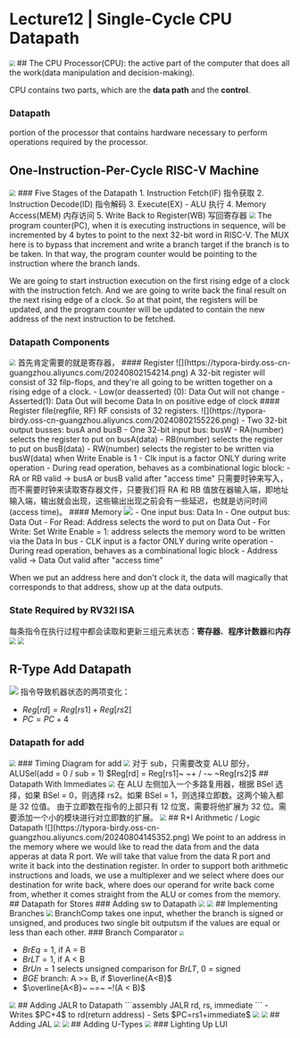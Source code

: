 # Lecture12 | Single-Cycle CPU Datapath
<img src="https://typora-birdy.oss-cn-guangzhou.aliyuncs.com/20240802125506.png" style="zoom:60%">
## The CPU
Processor(CPU): the active part of the computer that does all the work(data manipulation and decision-making).

CPU contains two parts, which are the **data path** and the **control**.
### Datapath
portion of the processor that contains hardware necessary to perform operations required by the processor.
## One-Instruction-Per-Cycle RISC-V Machine
<img src="https://typora-birdy.oss-cn-guangzhou.aliyuncs.com/20240802152142.png" style="zoom:70%">
### Five Stages of the Datapath
1. Instruction Fetch(IF) 指令获取
2. Instruction Decode(ID) 指令解码
3. Execute(EX) - ALU 执行
4. Memory Access(MEM) 内存访问
5. Write Back to Register(WB) 写回寄存器

<img src="https://typora-birdy.oss-cn-guangzhou.aliyuncs.com/20240802152958.png " style="zoom:70%">
The program counter(PC), when it is executing instructions in sequence, will be incremented by 4 bytes to point to the next 32-bit word in RISC-V. The MUX here is to bypass that increment and write a branch target if the branch is to be taken. In that way, the program counter would be pointing to the instruction where the branch lands.

We are going to start instruction execution on the first rising edge of a clock with the instruction fetch. And we are going to write back the final result on the next rising edge of a clock. So at that point, the registers will be updated, and the program counter will be updated to contain the new address of the next instruction to be fetched.
### Datapath Components
<img src="https://typora-birdy.oss-cn-guangzhou.aliyuncs.com/20240802154112.png " style="zoom:70%">
首先肯定需要的就是寄存器，
#### Register
![](https://typora-birdy.oss-cn-guangzhou.aliyuncs.com/20240802154214.png)
A 32-bit register will consist of 32 filp-flops, and they're all going to be written together on a rising edge of a clock.
- Low(or deasserted) (0): Data Out will not change
- Asserted(1): Data Out will become Data In on positive edge of clock
#### Register file(regfile, RF)
RF consists of 32 registers.
![](https://typora-birdy.oss-cn-guangzhou.aliyuncs.com/20240802155226.png)
- Two 32-bit output busses: busA and busB
- One 32-bit input bus: busW
- RA(number) selects the register to put on busA(data)
- RB(number) selects the register to put on busB(data)
- RW(number) selects the register to be written via busW(data) when Write Enable is 1
- Clk input is a factor ONLY during write operation
- During read operation, behaves as a combinational logic block:
	- RA or RB valid -> busA or busB valid after "access time"
只需要时钟来写入，而不需要时钟来读取寄存器文件，只要我们将 RA 和 RB 值放在器输入端，即地址输入端，输出就会出现，这些输出出现之前会有一些延迟，也就是访问时间(access time)。
#### Memory
<img src="https://typora-birdy.oss-cn-guangzhou.aliyuncs.com/20240802160106.png">
- One input bus: Data In
- One output bus: Data Out
- For Read: Address selects the word to put on Data Out
- For Write: Set Write Enable = 1: address selects the memory word to be written via the Data In bus
- CLK input is a factor ONLY during write operation
- During read operation, behaves as a combinational logic block
	- Address valid -> Data Out valid after "access time"

When we put an address here and don't clock it, the data will magically that corresponds to that address, show up at the data outputs.
### State Required by RV32I ISA
每条指令在执行过程中都会读取和更新三组元素状态：**寄存器**、**程序计数器**和**内存**
<img src="https://typora-birdy.oss-cn-guangzhou.aliyuncs.com/20240802160801.png" style="zoom:70%">
<img src="https://typora-birdy.oss-cn-guangzhou.aliyuncs.com/20240802160808.png" style="zoom:70%">
## R-Type Add Datapath
![](https://typora-birdy.oss-cn-guangzhou.aliyuncs.com/20240802171719.png)
指令导致机器状态的两项变化：
- $Reg[rd] = Reg[rs1] + Reg[rs2]$
- $PC = PC + 4$
### Datapath for add
<img src="https://typora-birdy.oss-cn-guangzhou.aliyuncs.com/20240802172807.png"  style="zoom:70%">
### Timing Diagram for add
<img src="https://typora-birdy.oss-cn-guangzhou.aliyuncs.com/20240802173546.png" style="zoom:70%">
对于 sub，只需要改变 ALU 部分，ALUSel(add = 0 / sub = 1)
$Reg[rd] = Reg[rs1]~ ~+ / -~ ~Reg[rs2]$
## Datapath With Immediates
<img src="https://typora-birdy.oss-cn-guangzhou.aliyuncs.com/20240802174457.png"  style="zoom:70%">
在 ALU 左侧加入一个多路复用器，根据 BSel 选择，如果 BSel = 0，则选择 rs2。如果 BSel = 1，则选择立即数。这两个输入都是 32 位值。
由于立即数在指令的上部只有 12 位宽，需要将他扩展为 32 位。需要添加一个小的模块进行对立即数的扩展。
<img src="https://typora-birdy.oss-cn-guangzhou.aliyuncs.com/20240802174912.png"  style="zoom:70%">
## R+I Arithmetic / Logic Datapath
![](https://typora-birdy.oss-cn-guangzhou.aliyuncs.com/20240804145352.png)
We point to an address in the memory where we would like to read the data from and the data apperas at data R port. We will take that value from the data R port and write it back into the destination register.
In order to support both arithmetic instructions and loads, we use a multiplexer and we select where does our destination for write back, where does our operand for write back come from, whether it comes straight from the ALU or comes from the memory.
## Datapath for Stores
### Adding sw to Datapath
<img src="https://typora-birdy.oss-cn-guangzhou.aliyuncs.com/20240804153016.png" style="zoom:70%">
<img src="https://typora-birdy.oss-cn-guangzhou.aliyuncs.com/20240804153249.png" style="zoom:70%">
## Implementing Branches
<img src="https://typora-birdy.oss-cn-guangzhou.aliyuncs.com/20240804160253.png" style="zoom:70%">
BranchComp takes one input, whether the branch is signed or unsigned, and produces two single bit outputsm if the values are equal or less than each other.
### Branch Comparator
<img src="https://typora-birdy.oss-cn-guangzhou.aliyuncs.com/20240804160908.png" style="zoom:50%">

- $BrEq = 1$, if A = B
- $BrLT = 1$, if A < B
- $BrUn = 1$ selects unsigned comparison for $BrLT$, 0 = signed
- $BGE$ branch: A >= B, if $\overline{A<B}$
- $\overline{A<B}~ ~=~ ~!(A < B)$
<img src="https://typora-birdy.oss-cn-guangzhou.aliyuncs.com/20240804162854.png" style="zoom:70%">
## Adding JALR to Datapath
```assembly
JALR   rd, rs, immediate
```
- Writes $PC+4$ to rd(return address)
- Sets $PC=rs1+immediate$
<img src="https://typora-birdy.oss-cn-guangzhou.aliyuncs.com/20240804165705.png" style="zoom:70%">
<img src="https://typora-birdy.oss-cn-guangzhou.aliyuncs.com/20240804170022.png " style="zoom:70%">
## Adding JAL
<img src="https://typora-birdy.oss-cn-guangzhou.aliyuncs.com/20240804170241.png" style="zoom:70%">
<img src="https://typora-birdy.oss-cn-guangzhou.aliyuncs.com/20240804170544.png" style="zoom:70%">
## Adding U-Types
<img src="https://typora-birdy.oss-cn-guangzhou.aliyuncs.com/20240804170850.png" style="zoom:70%">
### Lighting Up LUI

